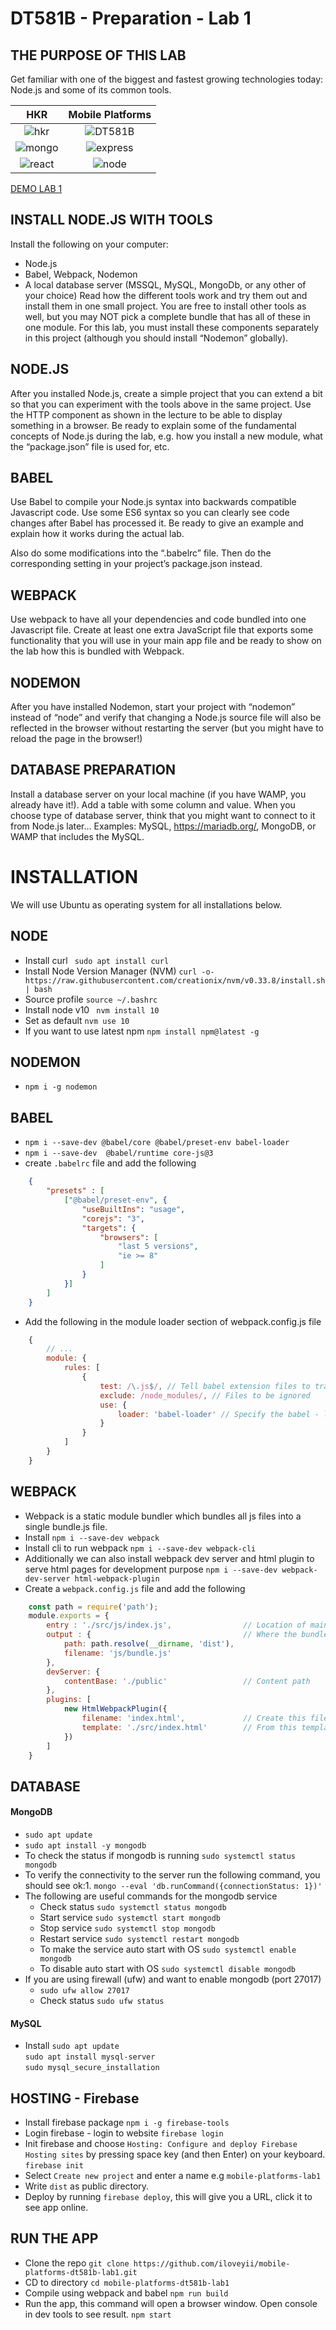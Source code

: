 DT581B - Preparation - Lab 1
=====================================


## THE PURPOSE OF THIS LAB
Get familiar with one of the biggest and fastest growing technologies today: Node.js and some of its
common tools.

HKR                   |  Mobile Platforms
:-------------------------:|:-------------------------:
![hkr](https://github.com/iloveyii/mobile-platforms-dt581b/blob/master/public/images/hkr.png)  |  ![DT581B](https://github.com/iloveyii/mobile-platforms-dt581b/blob/master/public/images/dt581b.png)
![mongo](https://github.com/iloveyii/mobile-platforms-dt581b/blob/master/public/images/mongodb.png)  |  ![express](https://github.com/iloveyii/mobile-platforms-dt581b/blob/master/public/images/expressjs.png)
![react](https://github.com/iloveyii/mobile-platforms-dt581b/blob/master/public/images/reactjs.png)  |  ![node](https://github.com/iloveyii/mobile-platforms-dt581b/blob/master/public/images/nodejs.png)
  

[DEMO LAB 1](https://mobile-platforms-lab1.web.app/)


## INSTALL NODE.JS WITH TOOLS
Install the following on your computer:
   * Node.js
   * Babel, Webpack, Nodemon
   * A local database server (MSSQL, MySQL, MongoDb, or any other of your choice)
Read how the different tools work and try them out and install them in one small project.
You are free to install other tools as well, but you may NOT pick a complete bundle that has all of
these in one module. For this lab, you must install these components separately in this project
(although you should install “Nodemon” globally). 

## NODE.JS
   After you installed Node.js, create a simple project that you can extend a bit so that you can
   experiment with the tools above in the same project. Use the HTTP component as shown in the
   lecture to be able to display something in a browser. Be ready to explain some of the fundamental
   concepts of Node.js during the lab, e.g. how you install a new module, what the “package.json” file is
   used for, etc.
   
## BABEL
Use Babel to compile your Node.js syntax into backwards compatible Javascript code. Use some ES6
syntax so you can clearly see code changes after Babel has processed it. Be ready to give an example
and explain how it works during the actual lab.

Also do some modifications into the “.babelrc” file. Then do the corresponding setting in your
project’s package.json instead.

## WEBPACK
Use webpack to have all your dependencies and code bundled into one Javascript file. Create at least
one extra JavaScript file that exports some functionality that you will use in your main app file and
be ready to show on the lab how this is bundled with Webpack.

## NODEMON
After you have installed Nodemon, start your project with “nodemon” instead of “node” and verify
that changing a Node.js source file will also be reflected in the browser without restarting the server
(but you might have to reload the page in the browser!)
  
## DATABASE PREPARATION
Install a database server on your local machine (if you have WAMP, you already have it!). 
Add a table with some column and value. When you choose type of database server, think that you
might want to connect to it from Node.js later...
Examples: MySQL, https://mariadb.org/, MongoDB, or WAMP that includes the MySQL.

# INSTALLATION
We will use Ubuntu as operating system for all installations below.

## NODE
   * Install curl
   ` sudo apt install curl`
   * Install Node Version Manager (NVM) 
   ` curl -o- https://raw.githubusercontent.com/creationix/nvm/v0.33.8/install.sh | bash `
   * Source profile ` source ~/.bashrc `
   * Install node v10 ` nvm install 10`
   * Set as default ` nvm use 10 `
   * If you want to use latest npm ` npm install npm@latest -g `

## NODEMON
   * `npm i -g nodemon`
   
## BABEL
   * `npm i --save-dev @babel/core @babel/preset-env babel-loader`
   * `npm i --save-dev  @babel/runtime core-js@3`
   * create `.babelrc` file and add the following
```json
    {
        "presets" : [
            ["@babel/preset-env", {
                "useBuiltIns": "usage",
                "corejs": "3",
                "targets": {
                    "browsers": [
                        "last 5 versions",
                        "ie >= 8"
                    ]
                }
            }]
        ]
    }
```
  * Add the following in the module loader section of webpack.config.js file
```javascript
    {
        // ...
        module: {
            rules: [
                {
                    test: /\.js$/, // Tell babel extension files to transpile
                    exclude: /node_modules/, // Files to be ignored
                    use: {
                        loader: 'babel-loader' // Specify the babel - loader
                    } 
                }
            ]
        }
    }
```
   
## WEBPACK
   * Webpack is a static module bundler which bundles all js files into a single bundle.js file.
   * Install `npm i --save-dev webpack`
   * Install cli to run webpack `npm i --save-dev webpack-cli`
   * Additionally we can also install webpack dev server and html plugin to serve html pages for development purpose
    `npm i --save-dev webpack-dev-server html-webpack-plugin`
   * Create a `webpack.config.js` file and add the following
```javascript
    const path = require('path');
    module.exports = {
        entry : './src/js/index.js',                // Location of main js file
        output : {                                  // Where the bundle file should be saved
            path: path.resolve(__dirname, 'dist'),
            filename: 'js/bundle.js'
        },
        devServer: {
            contentBase: './public'                 // Content path   
        },
        plugins: [
            new HtmlWebpackPlugin({
                filename: 'index.html',             // Create this file in output.path
                template: './src/index.html'        // From this template & add script tag for bundle.js
            })
        ]
    }

```
   
## DATABASE 
#### MongoDB
   * `sudo apt update`
   * `sudo apt install -y mongodb`
   * To check the status if mongodb is running
     `sudo systemctl status mongodb`
   * To verify the connectivity to the server run the following command, you should see ok:1.
    `mongo --eval 'db.runCommand({connectionStatus: 1})' `
   * The following are useful commands for the mongodb service
        * Check status `sudo systemctl status mongodb`
        * Start service `sudo systemctl start mongodb`
        * Stop service `sudo systemctl stop mongodb`
        * Restart service `sudo systemctl restart mongodb`
        * To make the service auto start with OS `sudo systemctl enable mongodb`
        * To disable auto start with OS `sudo systemctl disable mongodb`
   * If you are using firewall (ufw) and want to enable mongodb (port 27017)
        * `sudo ufw allow 27017`
        * Check status `sudo ufw status`
        
        
 #### MySQL
   * Install 
     `sudo apt update`       
     `sudo apt install mysql-server`       
     `sudo mysql_secure_installation`       
        
        
        
## HOSTING - Firebase
   * Install firebase package
     `npm i -g firebase-tools`
   * Login firebase - login to website
     `firebase login`
   * Init firebase and choose `Hosting: Configure and deploy Firebase Hosting sites` by pressing space key (and then Enter) on your keyboard.
     `firebase init`
   * Select `Create new project` and enter a name e.g `mobile-platforms-lab1`
   * Write `dist` as public directory.
   * Deploy by running  `firebase deploy`, this will give you a URL, click it to see app online.
   
     
## RUN THE APP
   * Clone the repo
     `git clone https://github.com/iloveyii/mobile-platforms-dt581b-lab1.git`
   * CD to directory
     `cd mobile-platforms-dt581b-lab1`
   * Compile using webpack and babel
     `npm run build`
   * Run the app, this command will open a browser window. Open console in dev tools to see result.
     `npm start`
